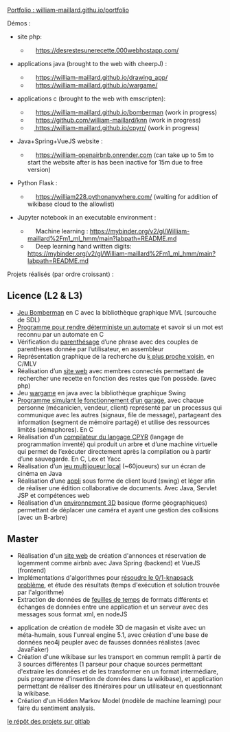 <!---is a ✨ special ✨ repository because its `README.md` (this file) appears on your GitHub profile.
You can click the Preview link to take a look at your changes.
--->

<a href="https://william-maillard.github.io/portfolio">Portfolio : william-maillard.githu.io/portfolio </a>

Démos :
- site php:
  - <img src="https://gitlab.com/uploads/-/system/project/avatar/37201751/Capture_d_%C3%A9cran_2023-02-18_114633.png" width=15 height=15 /> <a href="https://desrestesunerecette.000webhostapp.com/">https://desrestesunerecette.000webhostapp.com/</a>
  
- applications java (brought to the web with cheerpJ) :
  - <img src="https://william-maillard.github.io/portfolio/images/L3/1_drawing_app/drawing_app.png" width=15 height=15 /> <a href="https://william-maillard.github.io/drawing_app/">https://william-maillard.github.io/drawing_app/</a>
  - <img src="https://gitlab.com/uploads/-/system/project/avatar/37199027/Capture_d_%C3%A9cran_2023-02-18_113928.png" width=15 height=15 /> <a href="https://william-maillard.github.io/wargame/">https://william-maillard.github.io/wargame/</a>
  
- applications c (brought to the web with emscripten):
  - <img src="https://gitlab.com/uploads/-/system/project/avatar/37201572/bomberman.png" width=15 height=15 /> <a href="https://william-maillard.github.io/bomberman">https://william-maillard.github.io/bomberman</a> (work in progress)
  - <img src="https://gitlab.com/uploads/-/system/project/avatar/35391483/decision-tree.png" width=15 height=15 /> <a href="https://github.com/william-maillard/knn">https://github.com/william-maillard/knn</a> (work in progress)
  - <a href="https://william-maillard.github.io/cpyrr/"><img src="https://gitlab.com/uploads/-/system/project/avatar/37198558/cpyrr_logo_2.png" width=15 height=15/> https://william-maillard.github.io/cpyrr/</a> (work in progress)

- Java+Spring+VueJS website :
  - <img src="https://gitlab.com/uploads/-/system/project/avatar/42119334/favicon.ico" width=15 height=15 /> <a href="https://william-openairbnb.onrender.com">https://william-openairbnb.onrender.com</a> (can take up to 5m to start the website after is has been inactive for 15m due to free version)
- Python Flask :
  - <img src="https://gitlab.com/uploads/-/system/project/avatar/46561201/favicon.ico" width=15 height=15 /> <a href="https://william228.pythonanywhere.com/">https://william228.pythonanywhere.com/</a> (waiting for addition of wikibase cloud to the allowlist)
  
- Jupyter notebook in an executable environment :
  - <img src="https://william-maillard.github.io/portfolio/images/M1/7_ml/b.jpg" width=15 height=15 /> Machine learning : <a href="https://mybinder.org/v2/gl/William-maillard%2Fm1_ml_hmm/main?labpath=README.md">https://mybinder.org/v2/gl/William-maillard%2Fm1_ml_hmm/main?labpath=README.md</a>
  - <img src="https://gitlab.com/uploads/-/system/project/avatar/46561252/deep-learning_w.png" width=15 height=15 /> Deep learning hand written digits: <a href="https://mybinder.org/v2/gl/William-maillard%2Fm1_ml_hmm/main?labpath=README.md">https://mybinder.org/v2/gl/William-maillard%2Fm1_ml_hmm/main?labpath=README.md</a>

Projets réalisés (par ordre croissant) :

## Licence (L2 & L3)

-	[Jeu Bomberman](https://gitlab.com/William-maillard/ujm_l2_s3_programmation_imperative_i) en C avec la bibliothèque graphique MVL (surcouche de SDL)
-	[Programme pour rendre déterministe un automate](https://gitlab.com/William-maillard/ujm_l2_s3_langages_formels) et savoir si un mot est reconnu par un automate en C
-	Vérification du [parenthésage](https://gitlab.com/William-maillard/ujm_l2_s3_ue_architecture_des_ordinateurs) d’une phrase avec des couples de parenthèses donnée par l’utilisateur, en assembleur
-	Représentation graphique de la recherche du [k plus proche voisin](https://gitlab.com/William-maillard/kppv-tree), en C/MLV
-	Réalisation d’un [site web](https://gitlab.com/William-maillard/ujm_l2_s4_dw1) avec membres connectés permettant de rechercher une recette en fonction des restes que l’on possède. (avec php)
-	Jeu [wargame](https://gitlab.com/William-maillard/ujm_l3_s5_ue_poo) en java avec la bibliothèque graphique Swing
-	[Programme simulant le fonctionnement d’un garage](https://gitlab.com/William-maillard/ujm_l3_s5_ue_programmation-systeme_coding-party), avec chaque personne (mécanicien, vendeur, client) représenté par un processus qui communique avec les autres (signaux, file de message), partageant des information (segment de mémoire partagé) et utilise des ressources limités (sémaphores). En C
-	Réalisation d’un [compilateur du langage CPYR](https://gitlab.com/William-maillard/ujm_l3_s5_ue_compilation) (langage de programmation inventé) qui produit un arbre et d’une machine virtuelle qui permet de l’exécuter directement après la compilation ou à partir d’une sauvegarde. En C, Lex et Yacc
-	Réalisation d’un [jeu multijoueur local](https://gitlab.com/William-maillard/ujm_l3_s4_projet_tuteure) (~60joueurs) sur un écran de cinéma en Java
-	Réalisation d’une [appli](https://gitlab.com/William-maillard/projetdw2) sous forme de client lourd (swing) et léger afin de réaliser une édition collaborative de documents. Avec Java, Servlet JSP et compétences web
-	Réalisation d’un [environnement 3D](https://gitlab.com/William-maillard/ujm_l3_s6_ue_sai) basique (forme géographiques) permettant de déplacer une caméra et ayant une gestion des collisions (avec un B-arbre)


## Master

- Réalisation d'un [site web](https://gitlab.com/William-maillard/2022-pwa-d) de création d'annonces et réservation de logemment comme airbnb avec Java Spring (backend) et VueJS (frontend)
- Implémentations d'algorithmes pour [résoudre le 0/1-knapsack problème](https://gitlab.com/William-maillard/m1-advanced_algorithms_knapsack), et étude des résultats (temps d'exécution et solution trouvée par l'algorithme)
- Extraction de données de [feuilles de temps](https://gitlab.com/William-maillard/DDS) de formats différents et échanges de données entre une application et un serveur avec des messages sous format xml, en nodeJS
<!-- <img src="https://gitlab.com/uploads/-/system/project/avatar/43180559/ecr_logo.png?width=64" /> [ECR:](https://gitlab.com/William-maillard/e-commerce_revisite) -->
- application de création de modèle 3D de magasin et visite avec un méta-humain, sous l'unreal engine 5.1, avec création d'une base de données neo4j peupler avec de fausses données réalistes (avec JavaFaker)
- Création d'une wikibase sur les transport en commun remplit à partir de 3 sources différentes (1 parseur pour chaque sources permettant d'extraire les données et de les transformer en un format intermédiare, puis programme d'insertion de données dans la wikibase), et application permettant de réaliser des itinéraires pour un utilisateur en questionnant la wikibase.
- Création d'un Hidden Markov Model (modèle de machine learning) pour faire du sentiment analysis.

[le répôt des projets sur gitlab](https://gitlab.com/users/William-maillard/projects)

